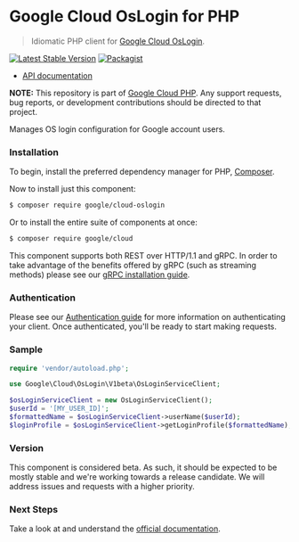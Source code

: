 # Google Cloud OsLogin for PHP

> Idiomatic PHP client for [Google Cloud OsLogin](https://cloud.google.com/compute/docs/oslogin/rest/).

[![Latest Stable Version](https://poser.pugx.org/google/cloud-oslogin/v/stable)](https://packagist.org/packages/google/cloud-oslogin)
[![Packagist](https://img.shields.io/packagist/dm/google/cloud-oslogin.svg)](https://packagist.org/packages/google/cloud-oslogin)

* [API documentation](http://googlecloudplatform.github.io/google-cloud-php/#/docs/cloud-oslogin/latest)

**NOTE:** This repository is part of [Google Cloud PHP](https://github.com/googlecloudplatform/google-cloud-php). Any
support requests, bug reports, or development contributions should be directed to
that project.

Manages OS login configuration for Google account users.

### Installation

To begin, install the preferred dependency manager for PHP, [Composer](https://getcomposer.org/).

Now to install just this component:

```sh
$ composer require google/cloud-oslogin
```

Or to install the entire suite of components at once:

```sh
$ composer require google/cloud
```

This component supports both REST over HTTP/1.1 and gRPC. In order to take advantage of the benefits offered by gRPC (such as streaming methods)
please see our [gRPC installation guide](https://cloud.google.com/php/grpc).

### Authentication

Please see our [Authentication guide](https://github.com/GoogleCloudPlatform/google-cloud-php/blob/master/AUTHENTICATION.md) for more information
on authenticating your client. Once authenticated, you'll be ready to start making requests.

### Sample

```php
require 'vendor/autoload.php';

use Google\Cloud\OsLogin\V1beta\OsLoginServiceClient;

$osLoginServiceClient = new OsLoginServiceClient();
$userId = '[MY_USER_ID]';
$formattedName = $osLoginServiceClient->userName($userId);
$loginProfile = $osLoginServiceClient->getLoginProfile($formattedName);
```

### Version

This component is considered beta. As such, it should be expected to be mostly
stable and we're working towards a release candidate. We will address issues
and requests with a higher priority.

### Next Steps

Take a look at and understand the [official documentation](https://cloud.google.com/compute/docs/oslogin/rest/).
